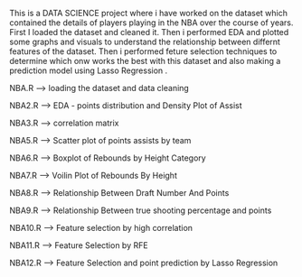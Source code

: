 This is a DATA SCIENCE project where i have worked on the dataset which contained the details of players playing in the NBA over the course of years. First I loaded the dataset and cleaned it. Then i performed EDA and plotted some graphs and visuals to understand the relationship between differnt features of the dataset. Then i performed feture selection techniques to determine which onw works the best with this dataset and also making a prediction model using Lasso Regression .







NBA.R --> loading the dataset and data cleaning 




NBA2.R --> EDA - points distribution and Density Plot of Assist 




NBA3.R --> correlation matrix 




NBA5.R --> Scatter plot of points assists by team




NBA6.R --> Boxplot of Rebounds by Height Category 



NBA7.R --> Voilin Plot of Rebounds By Height 



NBA8.R --> Relationship Between Draft Number And Points 



NBA9.R --> Relationship Between true shooting percentage and points 



NBA10.R --> Feature selection by high correlation 



NBA11.R --> Feature Selection by RFE 



NBA12.R --> Feature Selection and point prediction by Lasso Regression 

